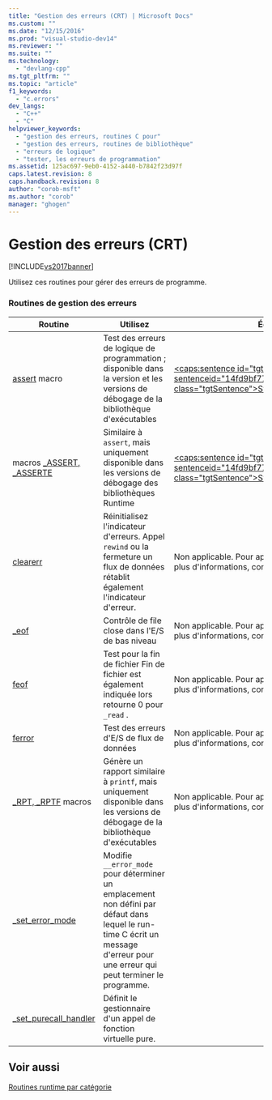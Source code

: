 ```yaml
---
title: "Gestion des erreurs (CRT) | Microsoft Docs"
ms.custom: ""
ms.date: "12/15/2016"
ms.prod: "visual-studio-dev14"
ms.reviewer: ""
ms.suite: ""
ms.technology: 
  - "devlang-cpp"
ms.tgt_pltfrm: ""
ms.topic: "article"
f1_keywords: 
  - "c.errors"
dev_langs: 
  - "C++"
  - "C"
helpviewer_keywords: 
  - "gestion des erreurs, routines C pour"
  - "gestion des erreurs, routines de bibliothèque"
  - "erreurs de logique"
  - "tester, les erreurs de programmation"
ms.assetid: 125ac697-9eb0-4152-a440-b7842f23d97f
caps.latest.revision: 8
caps.handback.revision: 8
author: "corob-msft"
ms.author: "corob"
manager: "ghogen"
---
```

# Gestion des erreurs (CRT)
[!INCLUDE[vs2017banner](../assembler/inline/includes/vs2017banner.md)]

Utilisez ces routines pour gérer des erreurs de programme.  
  
### Routines de gestion des erreurs  
  
|Routine|Utilisez|Équivalent de .NET Framework|  
|-------------|--------------|----------------------------------|  
|[assert](../c-runtime-library/reference/assert-macro-assert-wassert.md) macro|Test des erreurs de logique de programmation ; disponible dans la version et les versions de débogage de la bibliothèque d'exécutables|[\<caps:sentence id\="tgt8" sentenceid\="14fd9bf776829d73028df00162f7533f" class\="tgtSentence"\>System::Diagnostics::Debug::Assert\<\/caps:sentence\>](https://msdn.microsoft.com/en-us/library/system.diagnostics.debug.assert.aspx)|  
|macros [\_ASSERT, \_ASSERTE](../c-runtime-library/reference/assert-asserte-assert-expr-macros.md)|Similaire à `assert`, mais uniquement disponible dans les versions de débogage des bibliothèques Runtime|[\<caps:sentence id\="tgt11" sentenceid\="14fd9bf776829d73028df00162f7533f" class\="tgtSentence"\>System::Diagnostics::Debug::Assert\<\/caps:sentence\>](https://msdn.microsoft.com/en-us/library/system.diagnostics.debug.assert.aspx)|  
|[clearerr](../c-runtime-library/reference/clearerr.md)|Réinitialisez l'indicateur d'erreurs.  Appel `rewind` ou la fermeture un flux de données rétablit également l'indicateur d'erreur.|Non applicable.  Pour appeler la fonction C standard, utilisez `PInvoke`.  Pour plus d'informations, consultez [Exemples d'appel de plateforme](../Topic/Platform%20Invoke%20Examples.md).|  
|[\_eof](../c-runtime-library/reference/eof.md)|Contrôle de file close dans l'E\/S de bas niveau|Non applicable.  Pour appeler la fonction C standard, utilisez `PInvoke`.  Pour plus d'informations, consultez [Exemples d'appel de plateforme](../Topic/Platform%20Invoke%20Examples.md).|  
|[feof](../c-runtime-library/reference/feof.md)|Test pour la fin de fichier  Fin de fichier est également indiquée lors retourne 0 pour `_read` .|Non applicable.  Pour appeler la fonction C standard, utilisez `PInvoke`.  Pour plus d'informations, consultez [Exemples d'appel de plateforme](../Topic/Platform%20Invoke%20Examples.md).|  
|[ferror](../c-runtime-library/reference/ferror.md)|Test des erreurs d'E\/S de flux de données|Non applicable.  Pour appeler la fonction C standard, utilisez `PInvoke`.  Pour plus d'informations, consultez [Exemples d'appel de plateforme](../Topic/Platform%20Invoke%20Examples.md).|  
|[\_RPT, \_RPTF](../c-runtime-library/reference/rpt-rptf-rptw-rptfw-macros.md) macros|Génère un rapport similaire à `printf`, mais uniquement disponible dans les versions de débogage de la bibliothèque d'exécutables|Non applicable.  Pour appeler la fonction C standard, utilisez `PInvoke`.  Pour plus d'informations, consultez [Exemples d'appel de plateforme](../Topic/Platform%20Invoke%20Examples.md).|  
|[\_set\_error\_mode](../c-runtime-library/reference/set-error-mode.md)|Modifie `__error_mode` pour déterminer un emplacement non défini par défaut dans lequel le run\-time C écrit un message d'erreur pour une erreur qui peut terminer le programme.||  
|[\_set\_purecall\_handler](../c-runtime-library/reference/get-purecall-handler-set-purecall-handler.md)|Définit le gestionnaire d'un appel de fonction virtuelle pure.||  
  
## Voir aussi  
 [Routines runtime par catégorie](../c-runtime-library/run-time-routines-by-category.md)